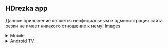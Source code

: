 ## HDrezka app

Данное приложение является неофициальным и администрация сайта резки не имеет никакого отношение к нему!
Images
<details>
  <summary>Mobile</summary>
  
<p float="left">
  <img src="https://user-images.githubusercontent.com/24371191/175027528-f165ab5c-eb28-43ac-be72-50af258b0117.jpg" width="25%" />
  <img src="https://user-images.githubusercontent.com/24371191/175027539-7371e88f-2c15-4291-a85c-be999088ce6d.jpg" width="25%" /> 
  <img src="https://user-images.githubusercontent.com/24371191/175027544-31a57b56-cdaa-48d3-9460-a8d8586a0813.jpg" width="25%" />
</p>
<p float="left">
  <img src="https://user-images.githubusercontent.com/24371191/175027554-99e45638-49fc-4cf5-97b0-6914df80f8e8.jpg" width="25%" />
  <img src="https://user-images.githubusercontent.com/24371191/175027563-a8dd94b5-afde-42c3-b8c8-d1571d081b4e.jpg" width="25%" /> 
  <img src="https://user-images.githubusercontent.com/24371191/175027566-8e01523f-5642-41b5-a8e0-fe3a5e04493d.jpg" width="25%" />
</p>
<p float="left">
  <img src="https://user-images.githubusercontent.com/24371191/175027573-b086c9a9-723e-4562-a6b0-e973052a0789.jpg" width="25%" />
  <img src="https://user-images.githubusercontent.com/24371191/175027575-963540af-5c35-4026-a7bf-b931cb66f257.jpg" width="25%" /> 
  <img src="https://user-images.githubusercontent.com/24371191/175027581-e04f6935-ac06-4122-8e25-364c0ea8ae75.jpg" width="25%" />
</p>
<p float="left">
  <img src="https://user-images.githubusercontent.com/24371191/175027587-aeb9410d-8c73-441d-bb40-6291bbe06427.jpg" width="25%" />
  <img src="https://user-images.githubusercontent.com/24371191/175027591-1131e205-c228-4a8f-a0d5-a3ecf03ddc94.jpg" width="25%" /> 
  <img src="https://user-images.githubusercontent.com/24371191/175027596-e7f5f195-3e34-48db-8f51-a1c9bf3271c7.jpg" width="25%" />
</p>
<p float="left">
  <img src="https://user-images.githubusercontent.com/24371191/175027599-3f2a901f-c021-4b64-a5e9-fe4133fd607b.jpg" width="25%" />
  <img src="https://user-images.githubusercontent.com/24371191/175027602-3770df2a-36f7-4f54-b486-9e9f67d4c429.jpg" width="25%" /> 
  <img src="https://user-images.githubusercontent.com/24371191/175027603-1a1244c2-35cd-43b1-bd65-8fb0d96387b7.jpg" width="25%" />
</p>
<p float="left">
  <img src="https://user-images.githubusercontent.com/24371191/175027608-c279dd13-096c-4e5c-a588-372193721349.jpg" width="25%" />
  <img src="https://user-images.githubusercontent.com/24371191/175027611-af992fa0-5c0b-4b6b-9bfc-d94aa9a8f18a.jpg" width="25%" /> 
  <img src="https://user-images.githubusercontent.com/24371191/175027614-c7883f9a-e9ba-4f18-8865-f003e91acc73.jpg" width="25%" />
</p>
<p float="left">
  <img src="https://user-images.githubusercontent.com/24371191/175027615-95a61951-608a-4368-b10f-4709b7faca58.jpg" width="25%" />
</p>
</details>

<details>
  <summary>Android TV</summary>
  
<p float="left">
  <img src="https://user-images.githubusercontent.com/24371191/175028734-c2095231-77c0-4b0e-94eb-30d8e4c6d7d8.png" width="25%" />
  <img src="https://user-images.githubusercontent.com/24371191/175028746-3063f36b-7724-4c79-bce7-aec5fc727043.png" width="25%" /> 
  <img src="https://user-images.githubusercontent.com/24371191/175028751-c7881894-9659-4c21-a7f4-d2fc6e65348f.png" width="25%" />
</p>
<p float="left">
  <img src="https://user-images.githubusercontent.com/24371191/175028760-623979ea-cc61-4119-8705-95f4c047bb43.png" width="25%" />
  <img src="https://user-images.githubusercontent.com/24371191/175028772-b2c1b51a-4130-4974-81c0-1211330c15e0.png" width="25%" /> 
  <img src="https://user-images.githubusercontent.com/24371191/175028780-37b5ea2e-b65d-4cf1-ad54-b8fa91cec5bb.png" width="25%" />
</p>
<p float="left">
  <img src="https://user-images.githubusercontent.com/24371191/175028790-1c8859da-296f-4956-abe4-eb801e505e00.png" width="25%" />
  <img src="https://user-images.githubusercontent.com/24371191/175028792-69637105-9bf6-4ce6-a44f-bc89c08d5220.png" width="25%" /> 
  <img src="https://user-images.githubusercontent.com/24371191/175028794-3f592309-6b0d-4a4d-a072-63f93ed6061d.png" width="25%" />
</p>
<p float="left">
  <img src="https://user-images.githubusercontent.com/24371191/175028800-d84935fa-af10-4aa5-bcfb-803e2073670d.png" width="25%" />
  <img src="https://user-images.githubusercontent.com/24371191/175028806-a8f89129-5dc1-494d-b45b-0c71e134e56f.png" width="25%" /> 
  <img src="https://user-images.githubusercontent.com/24371191/175028810-e5e9479d-c582-44f7-bc1a-48152df01d77.png" width="25%" />
</p>
<p float="left">
  <img src="https://user-images.githubusercontent.com/24371191/175028812-8381b7a8-197e-4f54-8393-2e842d1136f6.png" width="25%" />
  <img src="https://user-images.githubusercontent.com/24371191/175028813-a3c7c682-c014-4df5-bce2-0ef0a256af25.png" width="25%" /> 
  <img src="https://user-images.githubusercontent.com/24371191/175028830-71124423-3524-4117-93ae-d4c4517979a4.png" width="25%" />
</p>
<p float="left">
  <img src="https://user-images.githubusercontent.com/24371191/175028848-47bd46b8-8f26-4507-ab7b-5c6a1f88fa03.png" width="25%" />
  <img src="https://user-images.githubusercontent.com/24371191/175028851-9fe826e5-9074-4c61-b78f-ed56a4407c39.png" width="25%" /> 
  <img src="" width="25%" />
</p>  
</details>
